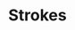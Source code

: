 ---
title: "Strokes"

categories: ['']

tags: ['Strokes']

arwords: 'الضربات المتصلة بالقلم'

arexps: []

enwords: ['Strokes']

enexps: []

arlexicons: 'ض'

enlexicons: 'S'

authors: ['Ruqayya Roshdy']

translators: ['X']

citations: 'تطبيقات أساسية في المعالجة الآلية للغة العربية'

sources: 'مركز الملك عبدالله بن عبدالعزيز الدولي لخدمة اللغة العربية'

slug: ""
---